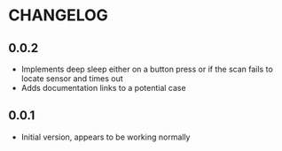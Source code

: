 # CHANGELOG

## 0.0.2

* Implements deep sleep either on a button press or if the scan fails to locate sensor and times out
* Adds documentation links to a potential case

## 0.0.1

* Initial version, appears to be working normally
